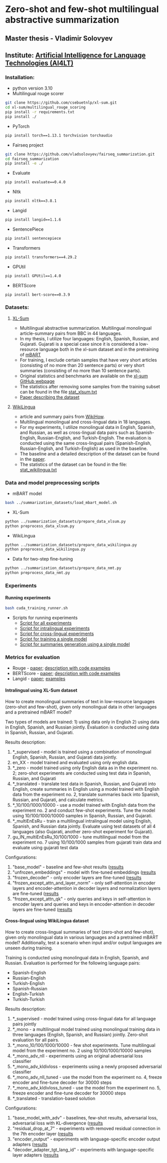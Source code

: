 # Zero-shot and few-shot multilingual abstractive summarization
## Master thesis - Vladimir Solovyev
## Institute: [Artificial Intelligence for Language Technologies (AI4LT)](https://ai4lt.anthropomatik.kit.edu/english/index.php)

### Installation:
- python version 3.10
- Multilingual rouge scorer
```bash
git clone https://github.com/csebuetnlp/xl-sum.git
cd xl-sum/multilingual_rouge_scoring
pip install -r requirements.txt
pip install ./
```
- PyTorch
```bash
pip install torch==1.13.1 torchvision torchaudio
```
- Fairseq project
```bash
git clone https://github.com/vladsolovyev/fairseq_summarization.git
cd fairseq_summarization
pip install -e ./
```
- Evaluate
```bash
pip install evaluate==0.4.0
```
- Nltk
```bash
pip install nltk==3.8.1
```
- Langid
```bash
pip install langid==1.1.6
```
- SentencePiece
```bash
pip install sentencepiece
```
- Transformers
```bash
pip install transformers==4.29.2
```
- GPUtil
```bash
pip install GPUtil==1.4.0
```
- BERTScore
```bash
pip install bert-score==0.3.9
```

### Datasets:
1. [XL-Sum](https://github.com/csebuetnlp/xl-sum)
   - Multilingual abstractive summarization. Multilingual monolingual article-summary pairs from BBC in 44 languages.
   - In my thesis, I utilize four languages: English, Spanish, Russian, and Gujarati. Gujarati is a special case since it is considered a low-resource language both in the xl-sum dataset and in the pretraining of [mBART](https://arxiv.org/pdf/2001.08210.pdf)
   - For training, I exclude certain samples that have very short articles (consisting of no more than 20 sentence parts) or very short summaries (consisting of no more than 10 sentence parts).
   - Original statistics and benchmarks are available on the [xl-sum GitHub webpage](https://github.com/csebuetnlp/xl-sum)
   - The statistics after removing some samples from the training subset can be found in the file [stat_xlsum.txt](../summarization_datasets/stat_xlsum.txt)
   - [Paper describing the dataset](https://aclanthology.org/2021.findings-acl.413.pdf)

2. [WikiLingua](https://github.com/esdurmus/Wikilingua)
   - article and summary pairs from [WikiHow](https://www.wikihow.com/Main-Page).
   - Multilingual monolingual and cross-lingual data in 18 languages.
   - For my experiments, I utilize monolingual data in English, Spanish, and Russian, as well as cross-lingual data pairs such as Spanish-English, Russian-English, and Turkish-English. The evaluation is conducted using the same cross-lingual pairs (Spanish-English, Russian-English, and Turkish-English) as used in the baseline.
   - The baseline and a detailed description of the dataset can be found in the [paper](https://arxiv.org/pdf/2010.03093.pdf).
   - The statistics of the dataset can be found in the file: [stat_wikilingua.txt](../summarization_datasets/stat_wikilingua.txt)

### Data and model preprocessing scripts
- mBART model
```bash
bash ../summarization_datasets/load_mbart_model.sh
```
- XL-Sum
```bash
python ../summarization_datasets/prepare_data_xlsum.py
python preprocess_data_xlsum.py
```
- WikiLingua
```bash
python ../summarization_datasets/prepare_data_wikilingua.py
python preprocess_data_wikilingua.py
```
- Data for two-step fine-tuning
```bash
python ../summarization_datasets/prepare_data_nmt.py
python preprocess_data_nmt.py
```
### Experiments

#### Running experiments
```bash
bash cuda_training_runner.sh
```
- Scripts for running experiments
  - [Script for all experiments](./training_runner.py)
  - [Script for intralingual experiments](./training_runner_xlsum.py)
  - [Script for cross-lingual experiments](./training_runner_wikilingua.py)
  - [Script for training a single model](./train_summarization.py)
  - [Script for summaries generation using a single model](./generate_summaries.py)

### Metrics for evaluation
- Rouge - [paper](https://aclanthology.org/W04-1013.pdf); [description with code examples](https://huggingface.co/spaces/evaluate-metric/rouge)
- BERTScore - [paper](https://arxiv.org/pdf/1904.09675.pdf); [description with code examples](https://huggingface.co/spaces/evaluate-metric/bertscore)
- Langid - [paper](https://aclanthology.org/P12-3005/); [examples](https://github.com/saffsd/langid.py)

#### Intralingual using XL-Sum dataset

How to create monolingual summaries of text in low-resource languages (zero-shot and few-shot), given only monolingual data in other languages and a pretrained mBART model?

Two types of models are trained: 1) using data only in English 2) using data in English, Spanish, and Russian jointly.
Evaluation is conducted using data in Spanish, Russian, and Gujarati.

Results description:
1. *_supervised - model is trained using a combination of monolingual English, Spanish, Russian, and Gujarati data jointly.
2. en_XX - model trained and evaluated using only english data.
3. *_zero - model trained using only English data as in the experiment no. 2; zero-shot experiments are conducted using test data in Spanish, Russian, and Gujarati
4. *_translated - translate test data in Spanish, Russian, and Gujarati into English, create summaries in English using a model trained with English data from the experiment no. 2, translate summaries back into Spanish, Russian, and Gujarati, and calculate metrics.
5. *_10/100/1000/10000 - use a model trained with English data from the experiment no. 2 and conduct few-shot experiments. Tune the model using 10/100/1000/10000 samples in Spanish, Russian, and Gujarati.
6. *_multiEnEsRu - train a multilingual intralingual model using English, Spanish, and Russian data jointly. Evaluate using test datasets of all 4 languages (also Gujarati, another zero-shot experiment for Gujarati).
7. gu_IN_multiEnEsRu_10/100/1000 - tune multilingual model from the experiment no. 7 using 10/100/1000 samples from gujarati train data and evaluate using gujarati test data

Configurations:
1. "base_model" - baseline and few-shot results ([results](./xlsum_results/2023-10-12/base_model/metrics.csv)
2. "unfrozen_embeddings" - model with fine-tuned embeddings ([results](./xlsum_results/2023-10-12/unfrozen_embeddings/metrics.csv)
3. "frozen_decoder" - only encoder layers are fine-tuned ([results](./xlsum_results/2023-10-12/frozen_decoder/metrics.csv)
4. "frozen_except_attn_and_layer_norm" - only self-attention in encoder layers and encoder-attention in decoder layers and normalization layers are fine-tuned ([results](./xlsum_results/2023-10-12/frozen_except_attn_and_layer_norm/metrics.csv)
5. "frozen_except_attn_qk" - only queries and keys in self-attention in encoder layers and queries and keys in encoder-attention in decoder layers are fine-tuned ([results](./xlsum_results/2023-10-12/frozen_except_attn_qk/metrics.csv)

#### Cross-lingual using WikiLingua dataset

How to create cross-lingual summaries of text (zero-shot and few-shot), given only monolingual data in various languages and a pretrained mBART model? Additionally, test a scenario when input and/or output languages are unseen during training.

Training is conducted using monolingual data in English, Spanish, and Russian.
Evaluation is performed for the following language pairs:
- Spanish-English
- Russian-English
- Turkish-English
- Spanish-Russian
- English-Turkish
- Turkish-Turkish

Results description:
1. *_supervised - model trained using cross-lingual data for all language pairs jointly
2. *_mono - a multilingual model trained using monolingual training data in three languages (English, Spanish, and Russian) jointly. Zero-shot evaluation for all pairs.
3. *_mono_10/100/1000/10000 - few shot experiments. Tune multilingual model from the experiment no. 2 using 10/100/1000/10000 samples
4. *_mono_adv_nll - experiments using an original adversarial loss classifier
5. *_mono_adv_kldivloss - experiments using a newly proposed adversarial classifier
6. *_mono_adv_nll_tuned - use the model from the experiment no. 4, freeze encoder and fine-tune decoder for 30000 steps  
7. *_mono_adv_kldivloss_tuned - use the model from the experiment no. 5, freeze encoder and fine-tune decoder for 30000 steps
8. *_translated - translation-based solution

Configurations:
1. "base_model_with_adv" - baselines, few-shot results, adversarial loss, adversarial loss with KL-divergence ([results](./wiki_results/2023-10-12/base_model_with_adv/metrics.csv)
2. "residual_drop_at_7" - experiments with removed residual connection in the 7th encoder layer ([results](./wiki_results/2023-10-12/residual_drop_at_7/metrics.csv)
3. "encoder_output" - experiments with language-specific encoder output adapters ([results](./wiki_results/2023-10-12/encoder_output/metrics.csv)
4. "decoder_adapter_tgt_lang_id" - experiments with language-specific layer adapters ([results](./wiki_results/2023-10-12/decoder_adapter_tgt_lang_id/metrics.csv)
